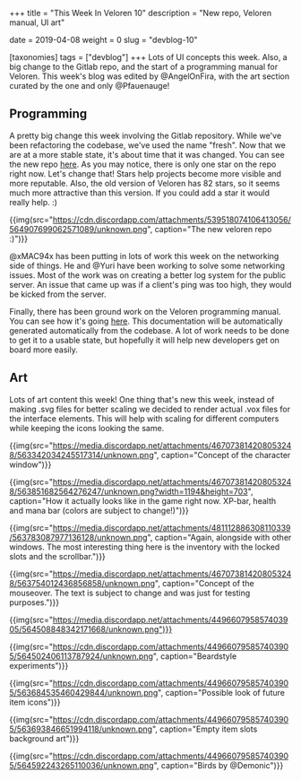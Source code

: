 +++
title = "This Week In Veloren 10"
description = "New repo, Veloren manual, UI art"

date = 2019-04-08
weight = 0
slug = "devblog-10"

[taxonomies]
tags = ["devblog"]
+++
Lots of UI concepts this week. Also, a big change to the Gitlab repo, and the start of a programming manual for Veloren. This week's blog was edited by @AngelOnFira, with the art section curated by the one and only @Pfauenauge!

## Programming

A pretty big change this week involving the Gitlab repository. While we've been refactoring the codebase, we've used the name "fresh". Now that we are at a more stable state, it's about time that it was changed. You can see the new repo [here](https://gitlab.com/veloren/veloren). As you may notice, there is only one star on the repo right now. Let's change that! Stars help projects become more visible and more reputable. Also, the old version of Veloren has 82 stars, so it seems much more attractive than this version. If you could add a star it would really help. :)

{{img(src="https://cdn.discordapp.com/attachments/539518074106413056/564907699062571089/unknown.png", caption="The new veloren repo :)")}}

@xMAC94x has been putting in lots of work this week on the networking side of things. He and @Yuri have been working to solve some networking issues. Most of the work was on creating a better log system for the public server. An issue that came up was if a client's ping was too high, they would be kicked from the server.

Finally, there has been ground work on the Veloren programming manual. You can see how it's going [here](https://manual.veloren.net/). This documentation will be automatically generated automatically from the codebase. A lot of work needs to be done to get it to a usable state, but hopefully it will help new developers get on board more easily.

## Art

Lots of art content this week! One thing that's new this week, instead of making .svg files for better scaling we decided to render actual .vox files for the interface elements. This will help with scaling for different computers while keeping the icons looking the same.

{{img(src="https://media.discordapp.net/attachments/467073814208053248/563342034245517314/unknown.png", caption="Concept of the character window")}}

{{img(src="https://media.discordapp.net/attachments/467073814208053248/563851682564276247/unknown.png?width=1194&height=703", caption="How it actually looks like in the game right now. XP-bar, health and mana bar (colors are subject to change!)")}}

{{img(src="https://media.discordapp.net/attachments/481112886308110339/563783087977136128/unknown.png", caption="Again, alongside with other windows. The most interesting thing here is the inventory with the locked slots and the scrollbar.")}}

{{img(src="https://media.discordapp.net/attachments/467073814208053248/563754012436856858/unknown.png", caption="Concept of the mouseover. The text is subject to change and was just for testing purposes.")}}

{{img(src="https://media.discordapp.net/attachments/449660795857403905/564508848342171668/unknown.png")}}

{{img(src="https://cdn.discordapp.com/attachments/449660795857403905/564502406113787924/unknown.png", caption="Beardstyle experiments")}}

{{img(src="https://cdn.discordapp.com/attachments/449660795857403905/563684535460429844/unknown.png", caption="Possible look of future item icons")}}

{{img(src="https://cdn.discordapp.com/attachments/449660795857403905/563693846651994118/unknown.png", caption="Empty item slots background art")}}

{{img(src="https://cdn.discordapp.com/attachments/449660795857403905/564592243265110036/unknown.png", caption="Birds by @Demonic")}}
